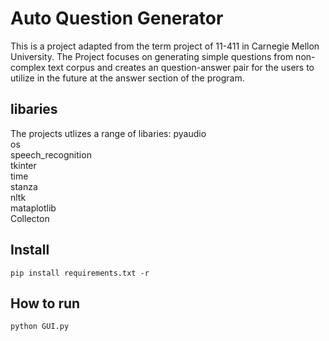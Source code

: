 # Auto Question Generator
This is a project adapted from the term project of 11-411 in Carnegie Mellon University. The Project focuses on generating simple questions from non-complex text corpus and creates an question-answer pair for the users to utilize in the future at the answer section of the program.

## libaries
The projects utlizes a range of libaries:
      pyaudio  
      os  
      speech_recognition  
      tkinter  
      time  
      stanza  
      nltk  
      mataplotlib  
      Collecton
## Install 
    pip install requirements.txt -r    
## How to run
    python GUI.py


